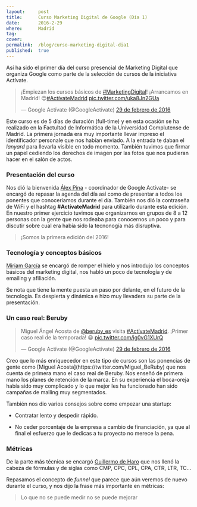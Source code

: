 ```yaml
---
layout:     post
title:      Curso Marketing Digital de Google (Día 1)
date:       2016-2-29
where:      Madrid
tag:        
cover:      
permalink:  /blog/curso-marketing-digital-dia1
published:  true
---
```


Así ha sido el primer día del curso presencial de Marketing Digital que organiza Google como parte de la selección de cursos de la iniciativa Actívate.

<blockquote class="twitter-tweet tw-align-center" data-lang="es"><p lang="es" dir="ltr">¡Empiezan los cursos básicos de <a href="https://twitter.com/hashtag/MarketingDigital?src=hash">#MarketingDigital</a>! ¡Arrancamos en Madrid! 😊<a href="https://twitter.com/hashtag/Act%C3%ADvateMadrid?src=hash">#ActívateMadrid</a> <a href="https://t.co/uka8Jn2GUa">pic.twitter.com/uka8Jn2GUa</a></p>&mdash; Google Actívate (@GoogleActivate) <a href="https://twitter.com/GoogleActivate/status/704264713752997888">29 de febrero de 2016</a></blockquote>
<script async src="//platform.twitter.com/widgets.js" charset="utf-8"></script>

Este curso es de 5 días de duración (full-time) y en esta ocasión se ha realizado en la Factultad de Informática de la Universidad Complutense de Madrid.
La primera jornada era muy importante llevar impreso el identificador personale que nos habían enviado. A la entrada te daban el *lanyard* para llevarla visible en todo momento. También tuvimos que firmar un papel cediendo los derechos de imagen por las fotos que nos pudieran hacer en el salón de actos.

### Presentación del curso

Nos dió la bienvenida [Álex Pina](https://twitter.com/pina089) - coordinador de Google Actívate- se encargó de repasar la agenda del día así como de presentar a todos los ponentes que conoceríamos durante el día. También nos dió la contraseña de WiFi y el hashtag **#ActívateMadrid** para utilizarlo durante esta edición. En nuestro primer ejercicio tuvimos que organizarnos en grupos de 8 a 12 personas con la gente que nos rodeaba para conocernos un poco y para discutir sobre cual era había sido la tecnonogía más disruptiva.

> ¡Somos la primera edición del 2016!

### Tecnología y conceptos básicos

[Miriam García](https://twitter.com/MiriamGArmesto)
se encargó de romper el hielo y nos introdujo los conceptos básicos del marketing digital, nos habló un poco de tecnología y de emailing y afiliación.

Se nota que tiene la mente puesta un paso por delante, en el futuro de la tecnología. Es despierta y dinámica e hizo muy llevadera su parte de la presentación.

### Un caso real: Beruby
<blockquote class="twitter-tweet tw-align-center" data-lang="es"><p lang="es" dir="ltr">Miguel Ángel Acosta de <a href="https://twitter.com/beruby_es">@beruby_es</a> visita <a href="https://twitter.com/hashtag/Act%C3%ADvateMadrid?src=hash">#ActívateMadrid</a>. ¡Primer caso real de la temporada! 😀 <a href="https://t.co/ig0vG1XUrQ">pic.twitter.com/ig0vG1XUrQ</a></p>&mdash; Google Actívate (@GoogleActivate) <a href="https://twitter.com/GoogleActivate/status/704318263833059328">29 de febrero de 2016</a></blockquote>
<script async src="//platform.twitter.com/widgets.js" charset="utf-8"></script>
Creo que lo más enriquecedor en este tipo de cursos son las ponencias de gente como
[Miguel Acosta](https://twitter.com/Miguel_BeRuby) que nos cuenta de primera mano el caso real de Beruby. Nos enseñó de primera mano los planes de retención de la marca. En su experiencia el boca-oreja había sido muy complicado y lo que mejor les ha funcionado han sido campañas de mailing muy segmentados.

También nos dio varios consejos sobre como empezar una startup:

- Contratar lento y despedir rápido.

- No ceder porcentaje de la empresa a cambio de financiación, ya que al final el esfuerzo que le dedicas a tu proyecto no merece la pena.

### Métricas
De la parte más técnica se encargó
[Guillermo de Haro](https://twitter.com/GuillermoDeHaro)
que nos llenó la cabeza de fórmulas y de siglas como CMP, CPC, CPL, CPA, CTR, LTR, TC...

Repasamos el concepto de *funnel* que parece que aún veremos de nuevo durante el curso, y nos dijo la frase más importante en métricas:

>Lo que no se puede medir no se puede mejorar
